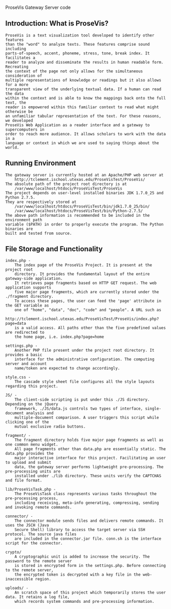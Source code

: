 ProseVis Gateway Server code

Introduction: What is ProseVis?
-------------------------------------------------------------------------------
	ProseVis is a text visualization tool developed to identify other features 
	than the "word" to analyze texts. These features comprise sound including 
	parts-of-speech, accent, phoneme, stress, tone, break index. It facilitates a 
	reader to analyze and disseminate the results in human readable form. Recreating 
	the context of the page not only allows for the simultaneous consideration of 
	multiple representations of knowledge or readings but it also allows for a more 
	transparent view of the underlying textual data. If a human can read the data 
	within the context and is able to know the mappings back onto the full text, the 
	reader is empowered within this familiar context to read what might otherwise be 
	an unfamiliar tabular representation of the text. For these reasons, we developed 
	ProseVis Web Application as a reader interface and a gateway to supercomputers in 
	order to reach more audience. It allows scholars to work with the data in a 
	language or context in which we are used to saying things about the world.

Running Environment 
-------------------------------------------------------------------------------
	The gateway server is currently hosted at an Apache/PHP web server at
 		http://tclement.ischool.utexas.edu/ProseVisTest/ProseVis/
	The absolute path of the project root directory is at
 		/var/www/localhost/htdocs/ProseVisTest/ProseVis
	The project depends on user-level installed binaries JDK 1.7.0_25 and Python 2.7.5. 
	They are respectively stored at
		/var/www/localhost/htdocs/ProseVisTest/bin/jdk1.7.0_25/bin/
		/var/www/localhost/htdocs/ProseVisTest/bin/Python-2.7.5/
	The above path information is recommended to be included in the environment path 
	variable ($PATH) in order to properly execute the program. The Python binaries are 
	built and tested from source. 

File Storage and Functionality
-------------------------------------------------------------------------------	
	index.php - 
		The index page of the ProseVis Project. It is present at the project root 
		directory. It provides the fundamental layout of the entire gateway-side application. 
		It retrieves page fragments based on HTTP GET request. The web application supports 
		five major page fragments, which are currently stored under the ./fragment directory. 
		To access these pages, the user can feed the 'page' attribute in the GET variable as 
		one of "home", "data", "doc", "code" and "people". A URL such as 
		   http://tclement.ischool.utexas.edu/ProseVisTest/ProseVis/index.php?page=data
		is a valid access. All paths other than the five predefined values are redirected to 
		the home page, i.e. index.php?page=home
	
	settings.php - 
		Another PHP file present under the project root directory. It provides a basic 
		interface for the administrative configuration. The computing server and account 
		name/token are expected to change accordingly. 
	
	style.css - 
		The cascade style sheet file configures all the style layouts regarding this project. 
	
	JS/ - 
		The client-side scripting is put under this ./JS directory. Depending on the jQuery 
		framework, ./JS/data.js controls two types of interface, single-document analysis and 
		multiple-document comparison. A user triggers this script while clicking one of the 
		mutual exclusive radio buttons. 
	
	fragment/ - 
		The fragment directory holds five major page fragments as well as one common menu widget. 
		All page fragments other than data.php are essentially static. The data.php provides the 
		major interactive interface for this project. Facilitating an user to upload and submit 
		data, the gateway server performs lightweight pre-processing. The pre-processing units are 
		installed under ./lib directory. These units verify the CAPTCHAS and file format. 
	
	lib/ProseVisTask.php - 
		The ProseVisTask class represents various tasks throughout the pre-processing process, 
		including receiving, meta-info generating, compressing, sending and invoking remote commands. 

	connector/ - 
		The connector module sends files and delivers remote commands. It uses the JSCH (Java 
		Secure Shell) library to access the target server via SSH protocol. The source java files 
		are included in the connector.jar file. conn.sh is the interface script for the connector. 
	
	crypto/ 
		A cryptographic unit is added to increase the security. The password to the remote server 
		is stored in encrypted form in the settings.php. Before connecting to the remote server, 
		the encrypted token is decrypted with a key file in the web-inaccessible region. 

	uploads/ - 
		An scratch space of this project which temporarily stores the user data. It retains a log file, 
		which records system commands and pre-processing information. 
